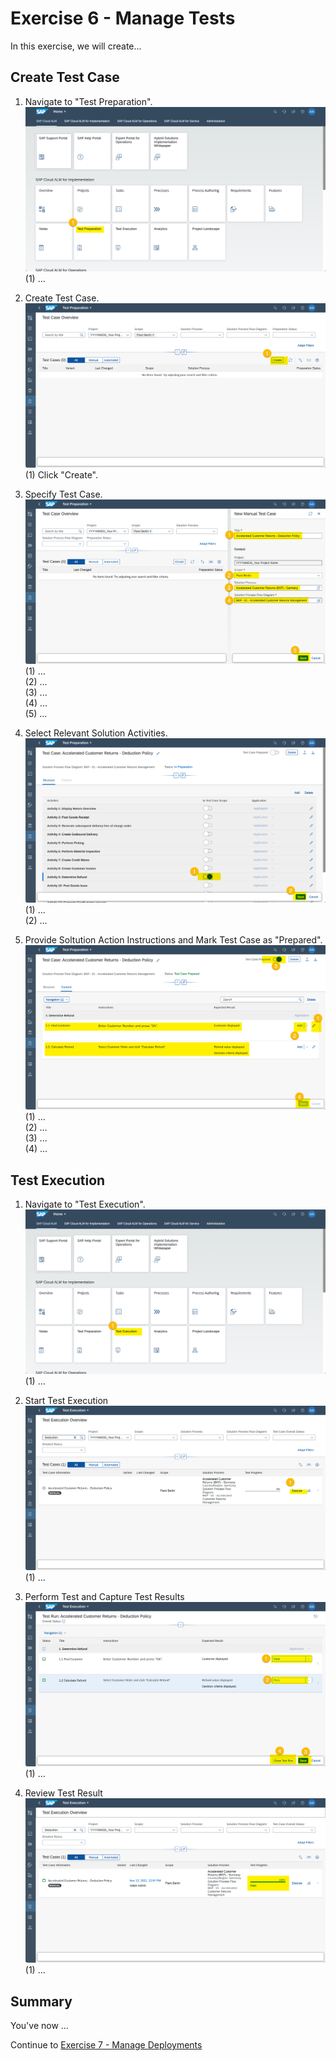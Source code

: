 # Exercise 6 - Manage Tests

In this exercise, we will create...

## Create Test Case

1. Navigate to "Test Preparation".
<br> ![](2021-11-12-09-59-27.png)
<br> (1) ...

2. Create Test Case.
<br> ![](2021-11-12-09-59-40.png)
<br> (1) Click "Create".

3. Specify Test Case.
<br> ![](2021-11-12-09-59-52.png)
<br> (1) ...
<br> (2) ...
<br> (3) ...
<br> (4) ... 
<br> (5) ...

4. Select Relevant Solution Activities.
<br> ![](2021-11-12-10-00-05.png)
<br> (1) ...
<br> (2) ...

5. Provide Soltution Action Instructions and Mark Test Case as "Prepared".
<br> ![](2021-11-12-10-00-17.png)
<br> (1) ...
<br> (2) ...
<br> (3) ...
<br> (4) ...

## Test Execution

1. Navigate to "Test Execution".
<br> ![](2021-11-12-13-35-14.png)
<br> (1) ...

2. Start Test Execution
<br> ![](2021-11-12-13-35-43.png)
<br> (1) ...

3. Perform Test and Capture Test Results
<br> ![](2021-11-12-13-36-32.png)
<br> (1) ...

4. Review Test Result
<br> ![](2021-11-12-13-37-09.png)
<br> (1) ...

## Summary

You've now ...

Continue to [Exercise 7 - Manage Deployments](../ex7/README.md)
